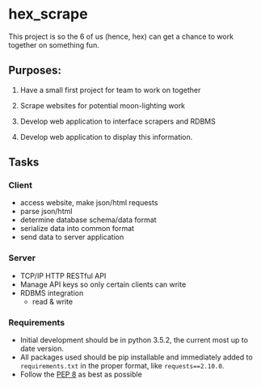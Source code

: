 # hex_scrape 

This project is so the 6 of us (hence, hex) can get a chance to work together
on something fun.

## Purposes:

1) Have a small first project for team to work on together

2) Scrape websites for potential moon-lighting work

3) Develop web application to interface scrapers and RDBMS

4) Develop web application to display this information.


## Tasks

### Client
* access website, make json/html requests
* parse json/html
* determine database schema/data format
* serialize data into common format
* send data to server application

### Server

* TCP/IP HTTP RESTful API
* Manage API keys so only certain clients can write
* RDBMS integration
  * read & write

### Requirements

* Initial development should be in python 3.5.2, the current most up to date version.
* All packages used should be pip installable and immediately added to `requirements.txt` in the proper format, like `requests==2.10.0`.
* Follow the [PEP 8](https://www.python.org/dev/peps/pep-0008/) as best as possible

